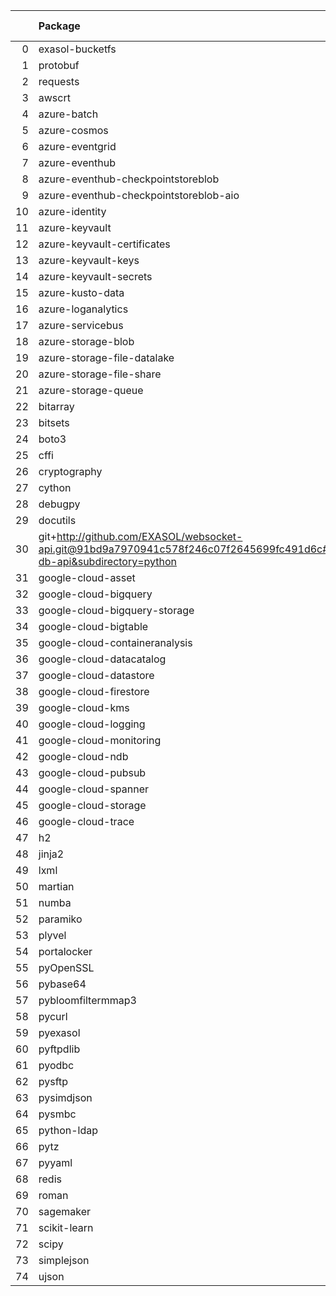 <!-- markdown-link-check-disable -->

|    | Package                                                                                                                       | Version in 9.5.2     | Version in 9.6.0     | Status   |
|---:|:------------------------------------------------------------------------------------------------------------------------------|:---------------------|:---------------------|:---------|
|  0 | exasol-bucketfs                                                                                                               | 1.0.1                | 2.0.0                | UPDATED  |
|  1 | protobuf                                                                                                                      | 4.25.3               | 4.25.8               | UPDATED  |
|  2 | requests                                                                                                                      | 2.31.0               | 2.32.4               | UPDATED  |
|  3 | awscrt                                                                                                                        | 0.20.9               | 0.20.9               |          |
|  4 | azure-batch                                                                                                                   | 14.2.0               | 14.2.0               |          |
|  5 | azure-cosmos                                                                                                                  | 4.6.0                | 4.6.0                |          |
|  6 | azure-eventgrid                                                                                                               | 4.19.0               | 4.19.0               |          |
|  7 | azure-eventhub                                                                                                                | 5.11.7               | 5.11.7               |          |
|  8 | azure-eventhub-checkpointstoreblob                                                                                            | 1.1.4                | 1.1.4                |          |
|  9 | azure-eventhub-checkpointstoreblob-aio                                                                                        | 1.1.4                | 1.1.4                |          |
| 10 | azure-identity                                                                                                                | 1.16.0               | 1.16.0               |          |
| 11 | azure-keyvault                                                                                                                | 4.2.0                | 4.2.0                |          |
| 12 | azure-keyvault-certificates                                                                                                   | 4.8.0                | 4.8.0                |          |
| 13 | azure-keyvault-keys                                                                                                           | 4.9.0                | 4.9.0                |          |
| 14 | azure-keyvault-secrets                                                                                                        | 4.8.0                | 4.8.0                |          |
| 15 | azure-kusto-data                                                                                                              | 4.4.0                | 4.4.0                |          |
| 16 | azure-loganalytics                                                                                                            | 0.1.1                | 0.1.1                |          |
| 17 | azure-servicebus                                                                                                              | 7.12.1               | 7.12.1               |          |
| 18 | azure-storage-blob                                                                                                            | 12.19.1              | 12.19.1              |          |
| 19 | azure-storage-file-datalake                                                                                                   | 12.14.0              | 12.14.0              |          |
| 20 | azure-storage-file-share                                                                                                      | 12.15.0              | 12.15.0              |          |
| 21 | azure-storage-queue                                                                                                           | 12.9.0               | 12.9.0               |          |
| 22 | bitarray                                                                                                                      | 2.9.2                | 2.9.2                |          |
| 23 | bitsets                                                                                                                       | 0.8.4                | 0.8.4                |          |
| 24 | boto3                                                                                                                         | 1.34.98              | 1.34.98              |          |
| 25 | cffi                                                                                                                          | 1.16.0               | 1.16.0               |          |
| 26 | cryptography                                                                                                                  | 42.0.6               | 42.0.6               |          |
| 27 | cython                                                                                                                        | 3.0.10               | 3.0.10               |          |
| 28 | debugpy                                                                                                                       | 1.8.1                | 1.8.1                |          |
| 29 | docutils                                                                                                                      | 0.21.2               | 0.21.2               |          |
| 30 | git+http://github.com/EXASOL/websocket-api.git@91bd9a7970941c578f246c07f2645699fc491d6c#egg=exasol-db-api&subdirectory=python | No version specified | No version specified |          |
| 31 | google-cloud-asset                                                                                                            | 3.26.1               | 3.26.1               |          |
| 32 | google-cloud-bigquery                                                                                                         | 3.21.0               | 3.21.0               |          |
| 33 | google-cloud-bigquery-storage                                                                                                 | 2.25.0               | 2.25.0               |          |
| 34 | google-cloud-bigtable                                                                                                         | 2.23.1               | 2.23.1               |          |
| 35 | google-cloud-containeranalysis                                                                                                | 2.14.3               | 2.14.3               |          |
| 36 | google-cloud-datacatalog                                                                                                      | 3.19.0               | 3.19.0               |          |
| 37 | google-cloud-datastore                                                                                                        | 2.19.0               | 2.19.0               |          |
| 38 | google-cloud-firestore                                                                                                        | 2.16.0               | 2.16.0               |          |
| 39 | google-cloud-kms                                                                                                              | 2.21.4               | 2.21.4               |          |
| 40 | google-cloud-logging                                                                                                          | 3.10.0               | 3.10.0               |          |
| 41 | google-cloud-monitoring                                                                                                       | 2.21.0               | 2.21.0               |          |
| 42 | google-cloud-ndb                                                                                                              | 2.3.1                | 2.3.1                |          |
| 43 | google-cloud-pubsub                                                                                                           | 2.21.1               | 2.21.1               |          |
| 44 | google-cloud-spanner                                                                                                          | 3.46.0               | 3.46.0               |          |
| 45 | google-cloud-storage                                                                                                          | 2.16.0               | 2.16.0               |          |
| 46 | google-cloud-trace                                                                                                            | 1.13.3               | 1.13.3               |          |
| 47 | h2                                                                                                                            | 4.1.0                | 4.1.0                |          |
| 48 | jinja2                                                                                                                        | 3.1.4                | 3.1.4                |          |
| 49 | lxml                                                                                                                          | 5.2.1                | 5.2.1                |          |
| 50 | martian                                                                                                                       | 2.0.post1            | 2.0.post1            |          |
| 51 | numba                                                                                                                         | 0.59.1               | 0.59.1               |          |
| 52 | paramiko                                                                                                                      | 3.4.0                | 3.4.0                |          |
| 53 | plyvel                                                                                                                        | 1.5.1                | 1.5.1                |          |
| 54 | portalocker                                                                                                                   | 3.1.1                | 3.1.1                |          |
| 55 | pyOpenSSL                                                                                                                     | 24.1.0               | 24.1.0               |          |
| 56 | pybase64                                                                                                                      | 1.3.2                | 1.3.2                |          |
| 57 | pybloomfiltermmap3                                                                                                            | 0.5.7                | 0.5.7                |          |
| 58 | pycurl                                                                                                                        | 7.45.3               | 7.45.3               |          |
| 59 | pyexasol                                                                                                                      | 0.25.2               | 0.25.2               |          |
| 60 | pyftpdlib                                                                                                                     | 1.5.9                | 1.5.9                |          |
| 61 | pyodbc                                                                                                                        | 5.1.0                | 5.1.0                |          |
| 62 | pysftp                                                                                                                        | 0.2.9                | 0.2.9                |          |
| 63 | pysimdjson                                                                                                                    | 6.0.2                | 6.0.2                |          |
| 64 | pysmbc                                                                                                                        | 1.0.25.1             | 1.0.25.1             |          |
| 65 | python-ldap                                                                                                                   | 3.4.4                | 3.4.4                |          |
| 66 | pytz                                                                                                                          | 2024.1               | 2024.1               |          |
| 67 | pyyaml                                                                                                                        | 6.0.1                | 6.0.1                |          |
| 68 | redis                                                                                                                         | 5.0.4                | 5.0.4                |          |
| 69 | roman                                                                                                                         | 4.2                  | 4.2                  |          |
| 70 | sagemaker                                                                                                                     | 2.218.1              | 2.218.1              |          |
| 71 | scikit-learn                                                                                                                  | 1.4.2                | 1.4.2                |          |
| 72 | scipy                                                                                                                         | 1.13.0               | 1.13.0               |          |
| 73 | simplejson                                                                                                                    | 3.19.2               | 3.19.2               |          |
| 74 | ujson                                                                                                                         | 5.9.0                | 5.9.0                |          |